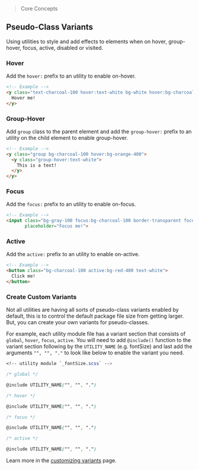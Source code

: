 > Core Concepts

## Pseudo-Class Variants

Using utilities to style and add effects to elements when on hover, group-hover, focus, active, disabled or visited.

### Hover

Add the `hover:` prefix to an utility to enable on-hover.

```html
<!-- Example -->
<y class="text-charcoal-100 hover:text-white bg-white hover:bg-charcoal-100">
  Hover me!
</y>
```
### Group-Hover

Add `group` class to the parent element and add the `group-hover:` prefix to an utility on the child element to enable group-hover.

```html
<!-- Example -->
<y class="group bg-charcoal-100 hover:bg-orange-400">
  <y class="group-hover:text-white">
    This is a text!
  </y>
</y>
```

### Focus

Add the `focus:` prefix to an utility to enable on-focus.

```html
<!-- Example -->
<input class="bg-gray-100 focus:bg-charcoal-100 border-transparent focus:border-gray-200" 
       placeholder="Focus me!">

```

### Active

Add the `active:` prefix to an utility to enable on-active.

```html
<!-- Example -->
<button class="bg-charcoal-100 active:bg-red-400 text-white">
  Click me!
</button>
```

### Create Custom Variants

Not all utilities are having all sorts of pseudo-class variants enabled by default, this is to control the default package file size from getting larger. But, you can create your own variants for pseudo-classes.

For example, each utility module file has a variant section that consists of `global`, `hover`, `focus`, `active`. You will need to add `@include()` function to the variant section following by the `UTILITY_NAME` (e.g. fontSize) and last add the arguments `"", "", "."` to look like below to enable the variant you need.

```scss
<!-- utility module `_fontSize.scss` -->

/* global */

@include UTILITY_NAME("", "", ".")

/* hover */

@include UTILITY_NAME("", "", ".")

/* focus */

@include UTILITY_NAME("", "", ".")

/* active */

@include UTILITY_NAME("", "", ".")

```

Learn more in the [customizing variants](../customization/variants.md) page.

